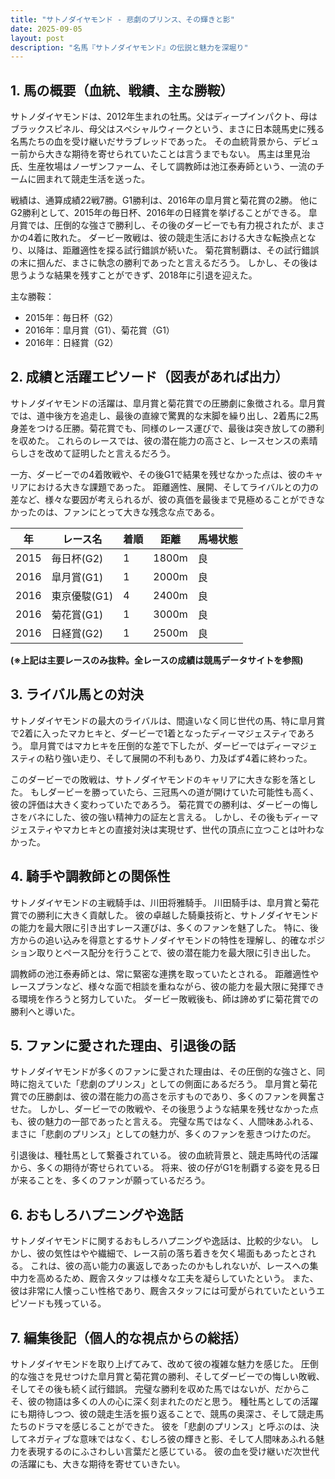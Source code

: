```yaml
---
title: "サトノダイヤモンド - 悲劇のプリンス、その輝きと影"
date: 2025-09-05
layout: post
description: "名馬『サトノダイヤモンド』の伝説と魅力を深堀り"
---
```


## 1. 馬の概要（血統、戦績、主な勝鞍）

サトノダイヤモンドは、2012年生まれの牡馬。父はディープインパクト、母はブラックスピネル、母父はスペシャルウィークという、まさに日本競馬史に残る名馬たちの血を受け継いだサラブレッドであった。  その血統背景から、デビュー前から大きな期待を寄せられていたことは言うまでもない。  馬主は里見治氏、生産牧場はノーザンファーム、そして調教師は池江泰寿師という、一流のチームに囲まれて競走生活を送った。

戦績は、通算成績22戦7勝。G1勝利は、2016年の皐月賞と菊花賞の2勝。  他にG2勝利として、2015年の毎日杯、2016年の日経賞を挙げることができる。  皐月賞では、圧倒的な強さで勝利し、その後のダービーでも有力視されたが、まさかの4着に敗れた。  ダービー敗戦は、彼の競走生活における大きな転換点となり、以降は、距離適性を探る試行錯誤が続いた。  菊花賞制覇は、その試行錯誤の末に掴んだ、まさに執念の勝利であったと言えるだろう。  しかし、その後は思うような結果を残すことができず、2018年に引退を迎えた。


主な勝鞍：

* 2015年：毎日杯（G2）
* 2016年：皐月賞（G1）、菊花賞（G1）
* 2016年：日経賞（G2）


## 2. 成績と活躍エピソード（図表があれば出力）

サトノダイヤモンドの活躍は、皐月賞と菊花賞での圧勝劇に象徴される。皐月賞では、道中後方を追走し、最後の直線で驚異的な末脚を繰り出し、2着馬に2馬身差をつける圧勝。菊花賞でも、同様のレース運びで、最後は突き放しての勝利を収めた。  これらのレースでは、彼の潜在能力の高さと、レースセンスの素晴らしさを改めて証明したと言えるだろう。

一方、ダービーでの4着敗戦や、その後G1で結果を残せなかった点は、彼のキャリアにおける大きな課題であった。  距離適性、展開、そしてライバルとの力の差など、様々な要因が考えられるが、彼の真価を最後まで見極めることができなかったのは、ファンにとって大きな残念な点である。


| 年 | レース名          | 着順 | 距離 | 馬場状態 |
|---|-----------------|-----|-----|---------|
| 2015 | 毎日杯(G2)      | 1   | 1800m | 良      |
| 2016 | 皐月賞(G1)      | 1   | 2000m | 良      |
| 2016 | 東京優駿(G1)    | 4   | 2400m | 良      |
| 2016 | 菊花賞(G1)      | 1   | 3000m | 良      |
| 2016 | 日経賞(G2)      | 1   | 2500m | 良      |


**(※上記は主要レースのみ抜粋。全レースの成績は競馬データサイトを参照)**


## 3. ライバル馬との対決

サトノダイヤモンドの最大のライバルは、間違いなく同じ世代の馬、特に皐月賞で2着に入ったマカヒキと、ダービーで1着となったディーマジェスティであろう。  皐月賞ではマカヒキを圧倒的な差で下したが、ダービーではディーマジェスティの粘り強い走り、そして展開の不利もあり、力及ばず4着に終わった。

このダービーでの敗戦は、サトノダイヤモンドのキャリアに大きな影を落とした。  もしダービーを勝っていたら、三冠馬への道が開けていた可能性も高く、彼の評価は大きく変わっていたであろう。  菊花賞での勝利は、ダービーの悔しさをバネにした、彼の強い精神力の証左と言える。  しかし、その後もディーマジェスティやマカヒキとの直接対決は実現せず、世代の頂点に立つことは叶わなかった。


## 4. 騎手や調教師との関係性

サトノダイヤモンドの主戦騎手は、川田将雅騎手。  川田騎手は、皐月賞と菊花賞での勝利に大きく貢献した。  彼の卓越した騎乗技術と、サトノダイヤモンドの能力を最大限に引き出すレース運びは、多くのファンを魅了した。  特に、後方からの追い込みを得意とするサトノダイヤモンドの特性を理解し、的確なポジション取りとペース配分を行うことで、彼の潜在能力を最大限に引き出した。

調教師の池江泰寿師とは、常に緊密な連携を取っていたとされる。  距離適性やレースプランなど、様々な面で相談を重ねながら、彼の能力を最大限に発揮できる環境を作ろうと努力していた。  ダービー敗戦後も、師は諦めずに菊花賞での勝利へと導いた。


## 5. ファンに愛された理由、引退後の話

サトノダイヤモンドが多くのファンに愛された理由は、その圧倒的な強さと、同時に抱えていた「悲劇のプリンス」としての側面にあるだろう。  皐月賞と菊花賞での圧勝劇は、彼の潜在能力の高さを示すものであり、多くのファンを興奮させた。  しかし、ダービーでの敗戦や、その後思うような結果を残せなかった点も、彼の魅力の一部であったと言える。  完璧な馬ではなく、人間味あふれる、まさに「悲劇のプリンス」としての魅力が、多くのファンを惹きつけたのだ。

引退後は、種牡馬として繋養されている。  彼の血統背景と、競走馬時代の活躍から、多くの期待が寄せられている。  将来、彼の仔がG1を制覇する姿を見る日が来ることを、多くのファンが願っているだろう。


## 6. おもしろハプニングや逸話

サトノダイヤモンドに関するおもしろハプニングや逸話は、比較的少ない。  しかし、彼の気性はやや繊細で、レース前の落ち着きを欠く場面もあったとされる。  これは、彼の高い能力の裏返しであったのかもしれないが、レースへの集中力を高めるため、厩舎スタッフは様々な工夫を凝らしていたという。  また、彼は非常に人懐っこい性格であり、厩舎スタッフには可愛がられていたというエピソードも残っている。


## 7. 編集後記（個人的な視点からの総括）

サトノダイヤモンドを取り上げてみて、改めて彼の複雑な魅力を感じた。  圧倒的な強さを見せつけた皐月賞と菊花賞の勝利、そしてダービーでの悔しい敗戦、そしてその後も続く試行錯誤。  完璧な勝利を収めた馬ではないが、だからこそ、彼の物語は多くの人の心に深く刻まれたのだと思う。  種牡馬としての活躍にも期待しつつ、彼の競走生活を振り返ることで、競馬の奥深さ、そして競走馬たちのドラマを感じることができた。  彼を「悲劇のプリンス」と呼ぶのは、決してネガティブな意味ではなく、むしろ彼の輝きと影、そして人間味あふれる魅力を表現するのにふさわしい言葉だと感じている。  彼の血を受け継いだ次世代の活躍にも、大きな期待を寄せていきたい。
